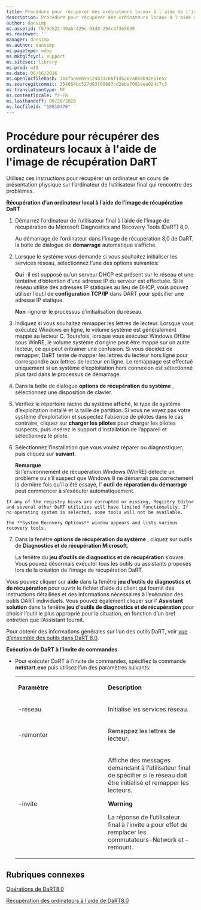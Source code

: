 ```yaml
---
title: Procédure pour récupérer des ordinateurs locaux à l'aide de l'image de récupération DaRT
description: Procédure pour récupérer des ordinateurs locaux à l'aide de l'image de récupération DaRT
author: dansimp
ms.assetid: f679d522-49ab-429c-93d0-294c3f3e5639
ms.reviewer: ''
manager: dansimp
ms.author: dansimp
ms.pagetype: mdop
ms.mktglfcycl: support
ms.sitesec: library
ms.prod: w10
ms.date: 06/16/2016
ms.openlocfilehash: 1b5faa0eb9ac24b33c66f1d5262a050b92e11e52
ms.sourcegitcommit: 354664bc527d93f80687cd2eba70d1eea024c7c3
ms.translationtype: MT
ms.contentlocale: fr-FR
ms.lasthandoff: 06/26/2020
ms.locfileid: "10810476"
---
```

# Procédure pour récupérer des ordinateurs locaux à l'aide de l'image de récupération DaRT


Utilisez ces instructions pour récupérer un ordinateur en cours de présentation physique sur l’ordinateur de l’utilisateur final qui rencontre des problèmes.

**Récupération d’un ordinateur local à l’aide de l’image de récupération DaRT**

1.  Démarrez l’ordinateur de l’utilisateur final à l’aide de l’image de récupération du Microsoft Diagnostics and Recovery Tools (DaRT) 8,0.

    Au démarrage de l’ordinateur dans l’image de récupération 8,0 de DaRT, la boîte de dialogue de **démarrage** automatique s’affiche.

2.  Lorsque le système vous demande si vous souhaitez initialiser les services réseau, sélectionnez l’une des options suivantes:

    **Oui** -il est supposé qu’un serveur DHCP est présent sur le réseau et une tentative d’obtention d’une adresse IP du serveur est effectuée. Si le réseau utilise des adresses IP statiques au lieu de DHCP, vous pouvez utiliser l’outil de **configuration TCP/IP** dans DART pour spécifier une adresse IP statique.

    **Non** -ignorer le processus d’initialisation du réseau.

3.  Indiquez si vous souhaitez remapper les lettres de lecteur. Lorsque vous exécutez Windows en ligne, le volume système est généralement mappé au lecteur C. Toutefois, lorsque vous exécutez Windows Offline sous WinRE, le volume système d’origine peut être mappé sur un autre lecteur, ce qui peut entraîner une confusion. Si vous décidez de remapper, DaRT tente de mapper les lettres du lecteur hors ligne pour correspondre aux lettres de lecteur en ligne. Le remappage est effectué uniquement si un système d’exploitation hors connexion est sélectionné plus tard dans le processus de démarrage.

4.  Dans la boîte de dialogue **options de récupération du système** , sélectionnez une disposition de clavier.

5.  Vérifiez le répertoire racine du système affiché, le type de système d’exploitation installé et la taille de partition. Si vous ne voyez pas votre système d’exploitation et suspectez l’absence de pilotes dans le cas contraire, cliquez sur **charger les pilotes** pour charger les pilotes suspects, puis insérez le support d’installation de l’appareil et sélectionnez le pilote.

6.  Sélectionnez l’installation que vous voulez réparer ou diagnostiquer, puis cliquez sur **suivant**.

    **Remarque**  
    Si l’environnement de récupération Windows (WinRE) détecte un problème ou s’il suspect que Windows 8 ne démarrait pas correctement la dernière fois qu’il a été essayé, l' **outil de réparation du démarrage** peut commencer à s’exécuter automatiquement.



~~~
If any of the registry hives are corrupted or missing, Registry Editor and several other DaRT utilities will have limited functionality. If no operating system is selected, some tools will not be available.

The **System Recovery Options** window appears and lists various recovery tools.
~~~

7. Dans la fenêtre **options de récupération du système** , cliquez sur outils de **Diagnostics et de récupération Microsoft**.

   La fenêtre du **jeu d’outils de diagnostics et de récupération** s’ouvre. Vous pouvez désormais exécuter tous les outils ou assistants proposés lors de la création de l’image de récupération DaRT.

Vous pouvez cliquer sur **aide** dans la fenêtre **jeu d’outils de diagnostics et de récupération** pour ouvrir le fichier d’aide du client qui fournit des instructions détaillées et des informations nécessaires à l’exécution des outils DART individuels. Vous pouvez également cliquer sur l' **Assistant solution** dans la fenêtre **jeu d’outils de diagnostics et de récupération** pour choisir l’outil le plus approprié pour la situation, en fonction d’un bref entretien que l’Assistant fournit.

Pour obtenir des informations générales sur l’un des outils DaRT, voir [vue d’ensemble des outils dans DaRT 8,0](overview-of-the-tools-in-dart-80-dart-8.md).

**Exécution de DaRT à l’invite de commandes**

- Pour exécuter DaRT à l’invite de commandes, spécifiez la commande **netstart.exe** puis utilisez l’un des paramètres suivants:

  <table>
  <colgroup>
  <col width="50%" />
  <col width="50%" />
  </colgroup>
  <tbody>
  <tr class="odd">
  <td align="left"><p><strong>Paramètre</strong></p></td>
  <td align="left"><p><strong>Description</strong></p></td>
  </tr>
  <tr class="even">
  <td align="left"><p>-réseau</p></td>
  <td align="left"><p>Initialise les services réseau.</p></td>
  </tr>
  <tr class="odd">
  <td align="left"><p>-remonter</p></td>
  <td align="left"><p>Remappez les lettres de lecteur.</p></td>
  </tr>
  <tr class="even">
  <td align="left"><p>-invite</p></td>
  <td align="left"><p>Affiche des messages demandant à l’utilisateur final de spécifier si le réseau doit être initialisé et remapper les lecteurs.</p>
  <div class="alert">
  <strong>Warning</strong><br/><p>La réponse de l’utilisateur final à l’invite a pour effet de remplacer les commutateurs-Network et – remount.</p>
  </div>
  <div>

  </div></td>
  </tr>
  </tbody>
  </table>



## Rubriques connexes


[Opérations de DaRT8.0](operations-for-dart-80-dart-8.md)

[Récupération des ordinateurs à l'aide de DaRT8.0](recovering-computers-using-dart-80-dart-8.md)









